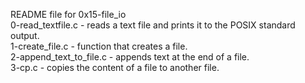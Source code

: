 README file for 0x15-file_io</br>
0-read_textfile.c - reads a text file and prints it to the POSIX standard output.</br>
1-create_file.c - function that creates a file.</br>
2-append_text_to_file.c - appends text at the end of a file.</br>
3-cp.c - copies the content of a file to another file.</br>
